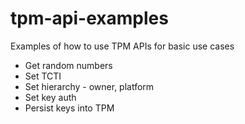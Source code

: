 # tpm-api-examples
Examples of how to use TPM APIs for basic use cases
- Get random numbers
- Set TCTI
- Set hierarchy - owner, platform
- Set key auth
- Persist keys into TPM
